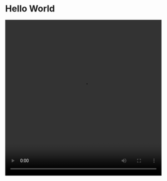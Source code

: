 # Hello World

<!-- 
https://github.com/jessesoo-tk/test-cms/assets/126437017/07869873-b82d-4d55-9fce-6b317df6b9f3
-->

<!-- Video -->
<video width="500" height="500" src="https://raw.githubusercontent.com/jessesoo-tk/test-cms/main/assets/videos/sample.en.mp4" controls autoplay>
</video>
